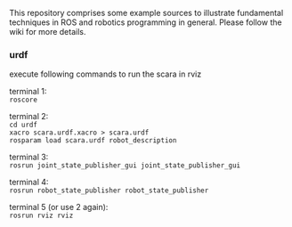 This repository comprises some example sources to illustrate fundamental techniques in ROS and robotics programming in general. Please follow the wiki for more details.

### urdf

execute following commands to run the scara in rviz

terminal 1: \
`roscore`

terminal 2: \
`cd urdf` \
`xacro scara.urdf.xacro > scara.urdf` \
`rosparam load scara.urdf robot_description`

terminal 3: \
`rosrun joint_state_publisher_gui joint_state_publisher_gui`

terminal 4: \
`rosrun robot_state_publisher robot_state_publisher`

terminal 5 (or use 2 again): \
`rosrun rviz rviz`
